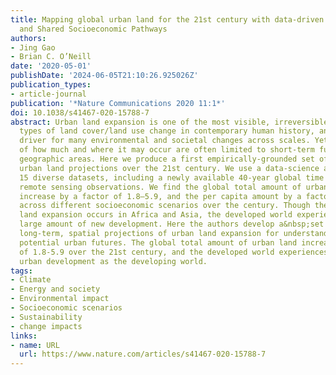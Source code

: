 ```yaml
---
title: Mapping global urban land for the 21st century with data-driven simulations
  and Shared Socioeconomic Pathways
authors:
- Jing Gao
- Brian C. O’Neill
date: '2020-05-01'
publishDate: '2024-06-05T21:10:26.925026Z'
publication_types:
- article-journal
publication: '*Nature Communications 2020 11:1*'
doi: 10.1038/s41467-020-15788-7
abstract: Urban land expansion is one of the most visible, irreversible, and rapid
  types of land cover/land use change in contemporary human history, and is a key
  driver for many environmental and societal changes across scales. Yet spatial projections
  of how much and where it may occur are often limited to short-term futures and small
  geographic areas. Here we produce a first empirically-grounded set of global, spatial
  urban land projections over the 21st century. We use a data-science approach exploiting
  15 diverse datasets, including a newly available 40-year global time series of fine-spatial-resolution
  remote sensing observations. We find the global total amount of urban land could
  increase by a factor of 1.8–5.9, and the per capita amount by a factor of 1.1–4.9,
  across different socioeconomic scenarios over the century. Though the fastest urban
  land expansion occurs in Africa and Asia, the developed world experiences a similarly
  large amount of new development. Here the authors develop a&nbsp;set of global,
  long-term, spatial projections of urban land expansion for understanding the planet’s
  potential urban futures. The global total amount of urban land increases by a factor
  of 1.8-5.9 over the 21st century, and the developed world experiences as much new
  urban development as the developing world.
tags:
- Climate
- Energy and society
- Environmental impact
- Socioeconomic scenarios
- Sustainability
- change impacts
links:
- name: URL
  url: https://www.nature.com/articles/s41467-020-15788-7
---
```

